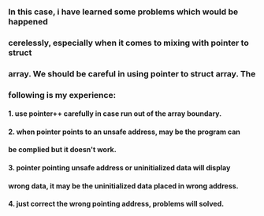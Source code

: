 ### In this case, i have learned some problems which would be happened
### cerelessly, especially when it comes to mixing with pointer to struct 
### array. We should be careful in using pointer to struct array. The 
### following is my experience: 
#### 1. use pointer++ carefully in case run out of the array boundary.
#### 2. when pointer points to an unsafe address, may be the program can
#### be complied but it doesn't work.
#### 3. pointer pointing unsafe address or uninitialized data will display
#### wrong data, it may be the uninitialized data placed in wrong address.
#### 4. just correct the wrong pointing address, problems will solved.
